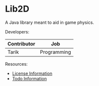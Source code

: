 Lib2D
=====

A Java library meant to aid in game physics.

Developers:

| Contributor | Job |
| ----- | ----- |
| Tarik | Programming |


Resources:

* [License Information](info/LICENSE.md)
* [Todo Information](info/TODO.txt)
  
